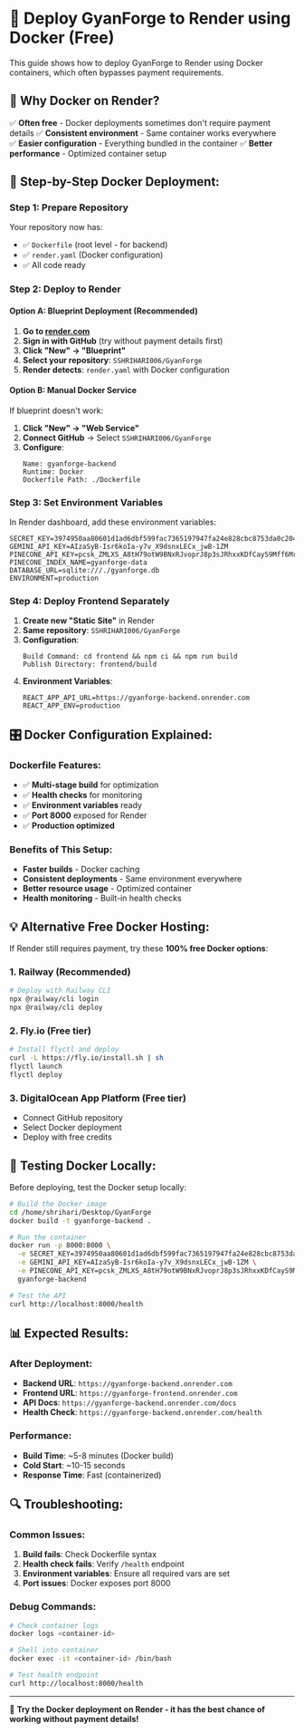 # 🐳 Deploy GyanForge to Render using Docker (Free)

This guide shows how to deploy GyanForge to Render using Docker containers, which often bypasses payment requirements.

## 🎯 **Why Docker on Render?**

✅ **Often free** - Docker deployments sometimes don't require payment details
✅ **Consistent environment** - Same container works everywhere  
✅ **Easier configuration** - Everything bundled in the container
✅ **Better performance** - Optimized container setup

## 🚀 **Step-by-Step Docker Deployment:**

### **Step 1: Prepare Repository**
Your repository now has:
- ✅ `Dockerfile` (root level - for backend)
- ✅ `render.yaml` (Docker configuration)
- ✅ All code ready

### **Step 2: Deploy to Render**

#### **Option A: Blueprint Deployment (Recommended)**
1. **Go to [render.com](https://render.com)**
2. **Sign in with GitHub** (try without payment details first)
3. **Click "New" → "Blueprint"**
4. **Select your repository**: `SSHRIHARI006/GyanForge`
5. **Render detects**: `render.yaml` with Docker configuration

#### **Option B: Manual Docker Service**
If blueprint doesn't work:
1. **Click "New" → "Web Service"**
2. **Connect GitHub** → Select `SSHRIHARI006/GyanForge`
3. **Configure**:
   ```
   Name: gyanforge-backend
   Runtime: Docker
   Dockerfile Path: ./Dockerfile
   ```

### **Step 3: Set Environment Variables**
In Render dashboard, add these environment variables:

```env
SECRET_KEY=3974950aa80601d1ad6dbf599fac7365197947fa24e828cbc8753da0c2049874
GEMINI_API_KEY=AIzaSyB-Isr6koIa-y7v_X9dsnxLECx_jwB-1ZM
PINECONE_API_KEY=pcsk_ZMLXS_A8tH79otW9BNxRJvoprJ8p3sJRhxxKDfCayS9Mff6MrhXz1wAvmMPkeCikChnMU
PINECONE_INDEX_NAME=gyanforge-data
DATABASE_URL=sqlite:///./gyanforge.db
ENVIRONMENT=production
```

### **Step 4: Deploy Frontend Separately**
1. **Create new "Static Site"** in Render
2. **Same repository**: `SSHRIHARI006/GyanForge`
3. **Configuration**:
   ```
   Build Command: cd frontend && npm ci && npm run build
   Publish Directory: frontend/build
   ```
4. **Environment Variables**:
   ```env
   REACT_APP_API_URL=https://gyanforge-backend.onrender.com
   REACT_APP_ENV=production
   ```

## 🎛️ **Docker Configuration Explained:**

### **Dockerfile Features:**
- ✅ **Multi-stage build** for optimization
- ✅ **Health checks** for monitoring
- ✅ **Environment variables** ready
- ✅ **Port 8000** exposed for Render
- ✅ **Production optimized**

### **Benefits of This Setup:**
- **Faster builds** - Docker caching
- **Consistent deployments** - Same environment everywhere
- **Better resource usage** - Optimized container
- **Health monitoring** - Built-in health checks

## 💡 **Alternative Free Docker Hosting:**

If Render still requires payment, try these **100% free Docker options**:

### **1. Railway (Recommended)**
```bash
# Deploy with Railway CLI
npx @railway/cli login
npx @railway/cli deploy
```

### **2. Fly.io (Free tier)**
```bash
# Install flyctl and deploy
curl -L https://fly.io/install.sh | sh
flyctl launch
flyctl deploy
```

### **3. DigitalOcean App Platform (Free tier)**
- Connect GitHub repository
- Select Docker deployment
- Deploy with free credits

## 🔧 **Testing Docker Locally:**

Before deploying, test the Docker setup locally:

```bash
# Build the Docker image
cd /home/shrihari/Desktop/GyanForge
docker build -t gyanforge-backend .

# Run the container
docker run -p 8000:8000 \
  -e SECRET_KEY=3974950aa80601d1ad6dbf599fac7365197947fa24e828cbc8753da0c2049874 \
  -e GEMINI_API_KEY=AIzaSyB-Isr6koIa-y7v_X9dsnxLECx_jwB-1ZM \
  -e PINECONE_API_KEY=pcsk_ZMLXS_A8tH79otW9BNxRJvoprJ8p3sJRhxxKDfCayS9Mff6MrhXz1wAvmMPkeCikChnMU \
  gyanforge-backend

# Test the API
curl http://localhost:8000/health
```

## 📊 **Expected Results:**

### **After Deployment:**
- **Backend URL**: `https://gyanforge-backend.onrender.com`
- **Frontend URL**: `https://gyanforge-frontend.onrender.com`
- **API Docs**: `https://gyanforge-backend.onrender.com/docs`
- **Health Check**: `https://gyanforge-backend.onrender.com/health`

### **Performance:**
- **Build Time**: ~5-8 minutes (Docker build)
- **Cold Start**: ~10-15 seconds
- **Response Time**: Fast (containerized)

## 🔍 **Troubleshooting:**

### **Common Issues:**
1. **Build fails**: Check Dockerfile syntax
2. **Health check fails**: Verify `/health` endpoint
3. **Environment variables**: Ensure all required vars are set
4. **Port issues**: Docker exposes port 8000

### **Debug Commands:**
```bash
# Check container logs
docker logs <container-id>

# Shell into container
docker exec -it <container-id> /bin/bash

# Test health endpoint
curl http://localhost:8000/health
```

---

🎯 **Try the Docker deployment on Render - it has the best chance of working without payment details!**
